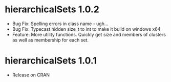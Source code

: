 # hierarchicalSets 1.0.2

* Bug Fix: Spelling errors in class name - ugh...
* Bug Fix: Typecast hidden size_t to int to make it build on windows x64
* Feature: More utility functions. Quickly get size and members of clusters as 
well as membership for each set.

# hierarchicalSets 1.0.1

* Release on CRAN

